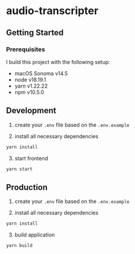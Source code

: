 # audio-transcripter

## Getting Started

### Prerequisites

I build this project with the following setup:

- macOS Sonoma v14.5
- node v18.19.1
- yarn v1.22.22
- npm v10.5.0

## Development

1. create your `.env` file based on the `.env.example`

2. install all necessary dependencies

```bash
yarn install
```

3. start frontend

```bash
yarn start
```

## Production

1. create your `.env` file based on the `.env.example`

2. install all necessary dependencies

```bash
yarn install
```

3. build application

```bash
yarn build
```
